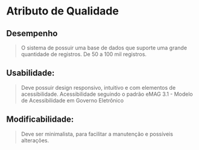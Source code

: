 # Atributo de Qualidade

## Desempenho
> O sistema de possuir uma base de dados que suporte uma grande quantidade de registros. 
> De 50 a 100 mil registros. 

## Usabilidade:
> Deve possuir design responsivo, intuitivo e com elementos de acessibilidade.
> Acessibilidade seguindo o padrão eMAG 3.1 - Modelo de Acessibilidade em Governo Eletrônico

## Modificabilidade:
> Deve ser minimalista, para facilitar a manutenção e possíveis alterações.